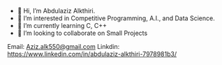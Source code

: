 - 👋 Hi, I’m Abdulaziz Alkthiri.
- 👀 I’m interested in Competitive Programming, A.I., and Data Science.
- 🌱 I’m currently learning C, C++
- 💞️ I’m looking to collaborate on Small Projects

Email: Aziz.alk550@gmail.com
Linkdin: https://www.linkedin.com/in/abdulaziz-alkthiri-7978981b3/

<!---
SillyRobot883/SillyRobot883 is a ✨ special ✨ repository because its `README.md` (this file) appears on your GitHub profile.
You can click the Preview link to take a look at your changes.
--->
